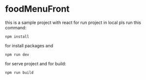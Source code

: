 # foodMenuFront

this is a sample project with react
for run project in local pls run this command:
```shell
npm install
```
for install packages and
```shell
npm run dev
```
for serve project
and for build:
```shell
npm run build
```
